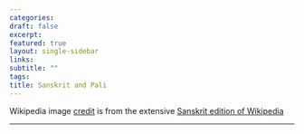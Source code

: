 ```yaml
---
categories:
draft: false
excerpt: 
featured: true
layout: single-sidebar
links:
subtitle: ""
tags:
title: Sanskrit and Pali
---
```


Wikipedia image [credit](https://commons.wikimedia.org/w/index.php?curid=13724976) is from the extensive [Sanskrit edition of Wikipedia](https://en.wikipedia.org/wiki/Sanskrit_Wikipedia)

---

